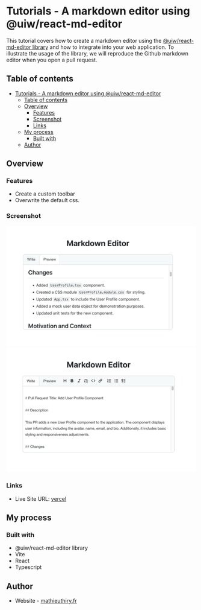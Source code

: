 # Tutorials - A markdown editor using @uiw/react-md-editor

This tutorial covers how to create a markdown editor using the [@uiw/react-md-editor library](https://www.npmjs.com/package/@uiw/react-md-editor) and how to integrate into your web application. To illustrate the usage of the library, we will reproduce the Github markdown editor when you open a pull request.

## Table of contents

- [Tutorials - A markdown editor using @uiw/react-md-editor](#tutorials---a-markdown-editor-using-uiwreact-md-editor)
  - [Table of contents](#table-of-contents)
  - [Overview](#overview)
    - [Features](#features)
    - [Screenshot](#screenshot)
    - [Links](#links)
  - [My process](#my-process)
    - [Built with](#built-with)
  - [Author](#author)

## Overview

### Features

- Create a custom toolbar
- Overwrite the default css.

### Screenshot

![preview](./src/assets/preview_markdown_editor.jpeg)
![edit](./src/assets/edit_markdown_editor.jpeg)

### Links

- Live Site URL: [vercel](https://markdowneditor-j8n4lo316-mathieus-projects-05c34cfb.vercel.app/)

## My process

### Built with

- @uiw/react-md-editor library
- Vite
- React
- Typescript

## Author

- Website - [mathieuthiry.fr](https://mathieuthiry.fr/)
